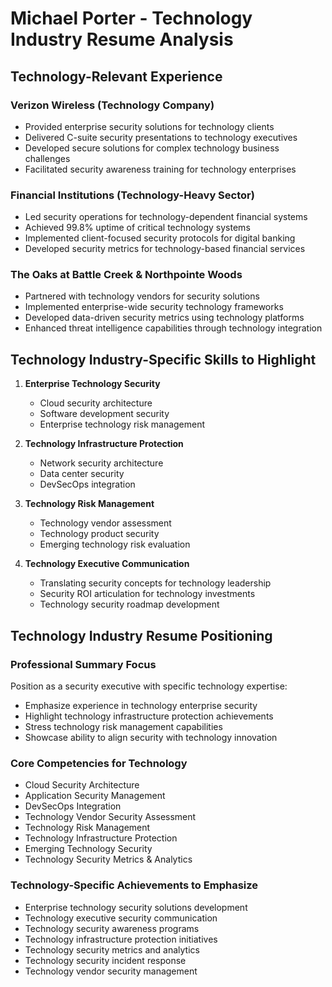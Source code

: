 # Michael Porter - Technology Industry Resume Analysis

## Technology-Relevant Experience

### Verizon Wireless (Technology Company)
- Provided enterprise security solutions for technology clients
- Delivered C-suite security presentations to technology executives
- Developed secure solutions for complex technology business challenges
- Facilitated security awareness training for technology enterprises

### Financial Institutions (Technology-Heavy Sector)
- Led security operations for technology-dependent financial systems
- Achieved 99.8% uptime of critical technology systems
- Implemented client-focused security protocols for digital banking
- Developed security metrics for technology-based financial services

### The Oaks at Battle Creek & Northpointe Woods
- Partnered with technology vendors for security solutions
- Implemented enterprise-wide security technology frameworks
- Developed data-driven security metrics using technology platforms
- Enhanced threat intelligence capabilities through technology integration

## Technology Industry-Specific Skills to Highlight

1. **Enterprise Technology Security**
   - Cloud security architecture
   - Software development security
   - Enterprise technology risk management

2. **Technology Infrastructure Protection**
   - Network security architecture
   - Data center security
   - DevSecOps integration

3. **Technology Risk Management**
   - Technology vendor assessment
   - Technology product security
   - Emerging technology risk evaluation

4. **Technology Executive Communication**
   - Translating security concepts for technology leadership
   - Security ROI articulation for technology investments
   - Technology security roadmap development

## Technology Industry Resume Positioning

### Professional Summary Focus
Position as a security executive with specific technology expertise:
- Emphasize experience in technology enterprise security
- Highlight technology infrastructure protection achievements
- Stress technology risk management capabilities
- Showcase ability to align security with technology innovation

### Core Competencies for Technology
- Cloud Security Architecture
- Application Security Management
- DevSecOps Integration
- Technology Vendor Security Assessment
- Technology Risk Management
- Technology Infrastructure Protection
- Emerging Technology Security
- Technology Security Metrics & Analytics

### Technology-Specific Achievements to Emphasize
- Enterprise technology security solutions development
- Technology executive security communication
- Technology security awareness programs
- Technology infrastructure protection initiatives
- Technology security metrics and analytics
- Technology security incident response
- Technology vendor security management
